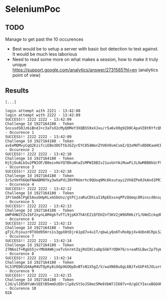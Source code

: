 # SeleniumPoc

## TODO

Manage to get past the 10 occurences  
* Best would be to setup a server with basic bot detection to test against. It would be much less laborious  
* Need to read some more on what makes a session, how to make it truly unique  
https://support.google.com/analytics/answer/2731565?hl=en (analytics point of view)  


## Results

```
[...]

login attempt with 2221 - 13:42:08
login attempt with 2222 - 13:42:09
SUCCESS!! 2222 2222 - 13:42:09
Challenge Id 1927164180 - Token SncusdS0Jz6iBndJ+c3aTsO2cMyQ0MeY3XQBSS9xXJxu/r5a6vX0g92D0C4paVZ8tRYfcQhtY90hLzXhTSyq3A== - Occurence 1
SUCCESS!! 2222 2222 - 13:42:09
Challenge Id 1927164180 - Token avEeMQMvyCqQ2EzifciEBe3DGTtbJGZyrEYC85dWonZYU6V0vmCsmI/Q3xMdTv8D8KaeHCErfw43ZmvoxOa0bg== - Occurence 2
SUCCESS!! 2222 2222 - 13:42:10
Challenge Id 1927164180 - Token Hj5jOuALbSu2PNIOF/B0ezvHoYQ7BkuWtwZsMPWI8BIv21uvUnYAiMuwPiJLOwM0B0kU/F9k8KSzI6kCGTSdqw== - Occurence 3
SUCCESS!! 2222 2222 - 13:42:10
Challenge Id 1927164180 - Token 3/SzVmYh6QeFNAABM8Yky3wXaPdiINYPAUerhc9QUoq9Mc6ksutayz2Vh0ZPe0JkAnd1PRIRf+5OQkb6tqcHWg== - Occurence 4
SUCCESS!! 2222 2222 - 13:42:12
Challenge Id 1927164180 - Token 1PrSmd6lPgE5AxobHpKLxmSbUnz/gtPCjzaRuCDXiaI1RpEExsnqPPzQGmqc8Rinscd6nsg2dju6f1FnXC+DDA== - Occurence 5
SUCCESS!! 2222 2222 - 13:42:13
Challenge Id 1927164180 - Token mWP4HW2YZvI6F2nynLAM4gkfvFTi9jpKX7hAtEZiQfEHZnfSKV2jW9GRHkiY1/bNdIckqdbGBB5z9o4vqRlXXQ== - Occurence 6
SUCCESS!! 2222 2222 - 13:42:13
Challenge Id 1927164180 - Token gTjC/hjouzr0TXOd95Hrs1s3gpX8tDjrA1pQ7x4u1T/qbwLyQo6TvRo0pjXv4Ubn8CRpLSZxde8SIE4j03JqyQ== - Occurence 7
SUCCESS!! 2222 2222 - 13:42:14
Challenge Id 1927164180 - Token 27N6o1T+RgGS5jvrMb8AW6jseTvSnrmtZqjRUI8CzaDpSG6frDDH76/s+aaRSLBwcIp75yWaRd0Rgzs0/WJfSA== - Occurence 8
SUCCESS!! 2222 2222 - 13:42:14
Challenge Id 1927164180 - Token hL53PED01Q4ApM4UTQyKy8iOdp9GOOpDvBTsN1X5gZ/V/waXN88uOgL6BJfxGUF45JOLorCubQ2lxeci0Kkv0Q== - Occurence 9
SUCCESS!! 2222 2222 - 13:42:15
Challenge Id 1927164180 - Token CJd/ylI058YuWvSEEtB5mmDzEDrilp8zStSoJS6mzSMe6VbW7JI607v+O/gGCYIecoBGQ4PDFnoqc64RwudQgA== - Occurence 10
O2A
```
